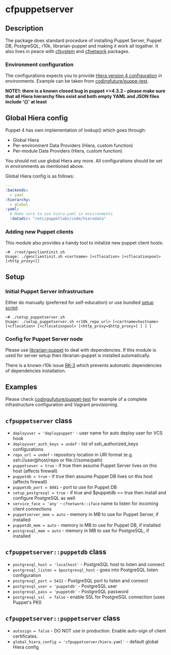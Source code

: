 # cfpuppetserver

## Description

The package does standard procedure of installing Puppet Server, Puppet DB, PostgreSQL,
r10k, librarian-puppet and making it work all togather. It also lives in peace with
[cfsystem][] and [cfnetwork][] packages.

### Environment configuration

The configurations expects you to provide [Hiera version 4 configuration](https://docs.puppetlabs.com/puppet/latest/reference/lookup_quick.html#hierayaml-version-4-in-a-nutshell)
in environments. Example can be taken from [codingfuture/puppe-test](https://github.com/codingfuture/puppet-test/blob/master/hiera.yaml).

**NOTE1: there is a known closed bug in puppet <=4.3.2 - please make sure that all Hiera hierarchy files exist and both empty YAML and JSON files include '{}' at least**

## Global Hiera config

Puppet 4 has own implementation of lookup() which goes through:

* Global Hiera
* Per-environment Data Providers (Hiera, custom function)
* Per-module Data Providers (Hiera, custom function)

You should not use global Hiera any more. All configurations should be set in environments as mentioned above.

Global Hiera config is as follows:

```yaml
---
:backends:
  - yaml
:hierarchy:
  - global
:yaml:
  # Make sure to use hiera.yaml in environments
  :datadir: "/etc/puppetlabs/code/hieradata"
```

### Adding new Puppet clients

This module also provides a handy tool to initalize new puppet client hosts:

```
~#  /root/genclientinit.sh 
Usage: ./genclientinit.sh <certname> [<cflocation> [<cflocationpool> [<http_proxy>]]
```

## Setup

### Initial Puppet Server infrastructure

Either do manually (preferred for self-education) or use bundled [setup script](https://github.com/codingfuture/puppet-cfpuppetserver/blob/master/setup_puppetserver.sh):
```
~# ./setup_puppetserver.sh
Usage: ./setup_puppetserver.sh <r10k_repo_url> [<certname=hostname> [<cflocation> [<cflocationpool> [<http_proxy=$http_proxy>] ] ] ]
```

### Config for Puppet Server node

Please use [librarian-puppet](https://rubygems.org/gems/librarian-puppet/) to deal with dependencies.
If this module is used for server setup then librarian-puppet is installed automatically.

There is a known r10k issue [RK-3](https://tickets.puppetlabs.com/browse/RK-3) which prevents
automatic dependencies of dependencies installation.

## Examples

Please check [codingufuture/puppet-test](https://github.com/codingfuture/puppet-test) for
example of a complete infrastructure configuration and Vagrant provisioning.


## `cfpuppetserver` class

* `deployuser = 'deploypuppet'` - user name for auto deploy user for VCS hook
* `deployuser_auth_keys = undef` - list of ssh_authorized_keys configurations
* `repo_url = undef` - repository location in URI format (e.g. ssh://user@host/repo or file:///some/path)
* `puppetsever = true` - if true then assume Puppet Server lives on this host (affects firewall)
* `puppetdb = true` - if true then assume Puppet DB lives on this host (affects firewall)
* `puppetdb_port = 8081` - port to use for Puppet DB
* `setup_postgresql = true` - if true and $puppetdb == true then install and configure PostgreSQL as well
* `service_face = 'any'` - `cfnetwork::iface` name to listen for incoming client connections
* `puppetserver_mem = auto` - memory in MB to use for Puppet Server, if installed
* `puppetdb_mem = auto` - memory in MB to use for Puppet DB, if installed
* `postgresql_mem = auto` - memory in MB to use for PostgreSQL, if installed

## `cfpuppetserver::puppetdb` class

* `postgresql_host = 'localhost'` - PostgreSQL host to listen and connect
* `postgresql_listen = $postgresql_host` - goes into PostgreSQL listen configuration
* `postgresql_port = 5432` - PostgreSQL port to listen and connect
* `postgresql_user = 'puppetdb'` - PostgreSQL user
* `postgresql_pass = 'puppetdb'` - PostgreSQL password
* `postgresql_ssl  = false` - enable SSL for PostgreSQL connection (uses Puppet's PKI)


## `cfpuppetserver::puppetserver` class

* `autosign = false` - DO NOT use in production. Enable auto-sign of client certificates.
* `global_hiera_config = 'cfpuppetserver/hiera.yaml'` - default global Hiera config


[cfnetwork]: https://github.com/codingfuture/puppet-cfnetwork
[cfsystem]: https://github.com/codingfuture/puppet-cfsystem
